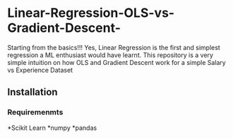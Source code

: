 # Linear-Regression-OLS-vs-Gradient-Descent-
Starting from the basics!!! Yes, Linear Regression is the first and simplest regression a ML enthusiast would have learnt. This repository is a very simple intuition on how OLS and Gradient Descent work for a simple Salary vs Experience Dataset

## Installation

### Requiremenmts
*Scikit Learn
*numpy 
*pandas

